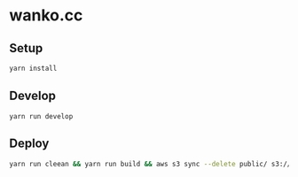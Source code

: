 # wanko.cc

## Setup
```sh
yarn install
```

## Develop
```
yarn run develop
```

## Deploy
```sh
yarn run cleean && yarn run build && aws s3 sync --delete public/ s3://wanko-cc/
```
